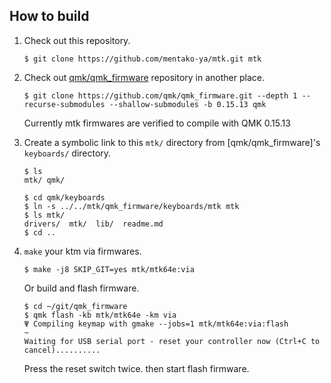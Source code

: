 ## How to build

1. Check out this repository.

    ```console
    $ git clone https://github.com/mentako-ya/mtk.git mtk
    ```

2. Check out [qmk/qmk_firmware](https://github.com/qmk/qmk_firmware/) repository in another place.

    ```console
    $ git clone https://github.com/qmk/qmk_firmware.git --depth 1 --recurse-submodules --shallow-submodules -b 0.15.13 qmk
    ```

    Currently mtk firmwares are verified to compile with QMK 0.15.13

3. Create a symbolic link to this `mtk/` directory from [qmk/qmk_firmware]'s `keyboards/` directory.

    ```console
    $ ls
    mtk/ qmk/

    $ cd qmk/keyboards
    $ ln -s ../../mtk/qmk_firmware/keyboards/mtk mtk
    $ ls mtk/
    drivers/  mtk/  lib/  readme.md
    $ cd ..
    ```

4. `make` your ktm via firmwares.

    ```console
    $ make -j8 SKIP_GIT=yes mtk/mtk64e:via
    ```
    
    Or build and flash firmware.
    ```console
    $ cd ~/git/qmk_firmware
    $ qmk flash -kb mtk/mtk64e -km via
    Ψ Compiling keymap with gmake --jobs=1 mtk/mtk64e:via:flash
    ~
    Waiting for USB serial port - reset your controller now (Ctrl+C to cancel)..........
    ```
    Press the reset switch twice. then start flash firmware.
   


